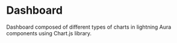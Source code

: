 # Dashboard
Dashboard composed of different types of charts in lightning Aura components using Chart.js library.   
